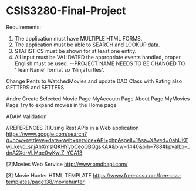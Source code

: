 # CSIS3280-Final-Project
Requirements:
1. The application must have MULTIPLE HTML FORMS.
2. The application must be able to SEARCH and LOOKUP data.
3. STATISTICS must be shown for at least one entity.
4. All input must be VALIDATED the appropriate events handled, proper English must be used.
--PROJECT NAME NEEDS TO BE CHANGED TO 'TeamName' format so 'NinjaTurtles'.



Change Rents to WatchedMovies and  update DAO Class with Rating also GETTERS and SETTERS

Andre
Create Selected Movie Page
MyAccoutn Page
About Page
MyMovies Page
Try to expand movies in the Home page

ADAM
Validation




//REFERENCES
[1]Using Rest APIs in a Web application
https://www.google.com/search?q=how+retrieve+data+web+service+API+php&spell=1&sa=X&ved=0ahUKEwj_kevq_snjAhXmslQKHYybCeoQBQgsKAA&biw=1440&bih=788#kpvalbx=_dnA2XdrVLMqe0wKwtZ_YCA13


[2]Movies Web Service
http://www.omdbapi.com/

[3] Movie Hunter HTML TEMPLATE
https://www.free-css.com/free-css-templates/page138/moviehunter
